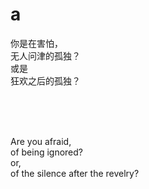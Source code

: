 # a

你是在害怕，
<br>
无人问津的孤独？
<br>
或是
<br>
狂欢之后的孤独？

<br>
<br>
<br>

Are you afraid,
<br>
of being ignored?
<br>
or,
<br>
of the silence after the revelry?